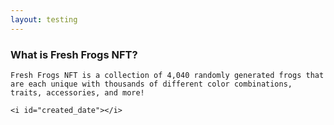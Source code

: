 ```yaml
---
layout: testing
---
```


<title>freshfrogs.io/testing 🍀</title>

<div style="margin-left: auto; margin-right: auto; text-align: center;">
    <div id="recent_sales" class="recent_sales"></div>
</div>

### What is Fresh Frogs NFT?

<desc id="description">

    Fresh Frogs NFT is a collection of 4,040 randomly generated frogs that are each unique with thousands of different color combinations, traits, accessories, and more!

    <i id="created_date"></i>

</desc>